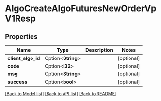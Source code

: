 # AlgoCreateAlgoFuturesNewOrderVpV1Resp

## Properties

Name | Type | Description | Notes
------------ | ------------- | ------------- | -------------
**client_algo_id** | Option<**String**> |  | [optional]
**code** | Option<**i32**> |  | [optional]
**msg** | Option<**String**> |  | [optional]
**success** | Option<**bool**> |  | [optional]

[[Back to Model list]](../README.md#documentation-for-models) [[Back to API list]](../README.md#documentation-for-api-endpoints) [[Back to README]](../README.md)


